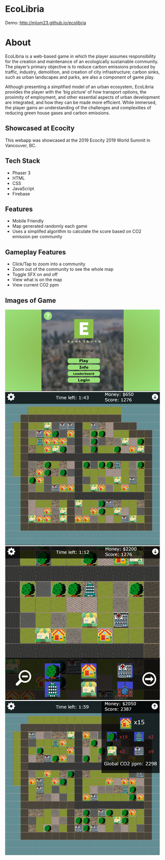 # EcoLibria 
Demo: http://mlum23.github.io/ecolibria  

# About
EcoLibria is a web-based game in which the player assumes responsibility for the creation and maintenance of an ecologically sustainable community. The player’s primary objective is to reduce carbon emissions produced by traffic, industry, demolition, and creation of city infrastructure; carbon sinks, such as urban landscapes and parks, are also a component of game play.  
  
Although presenting a simplified model of an urban ecosystem, EcoLibria provides the player with the ‘big picture’ of how transport options, the proximity of employment, and other essential aspects of urban development are integrated, and how they can be made more efficient. While immersed, the player gains an understanding of the challenges and complexities of reducing green house gases and carbon emissions.


## Showcased at Ecocity
This webapp was showcased at the 2019 Ecocity 2019 World Summit in Vancouver, BC.
  
## Tech Stack
* Phaser 3
* HTML
* CSS
* JavaScript
* Firebase
  
## Features
* Mobile Friendly
* Map generated randomly each game
* Uses a simplifed algorithm to calculate the score based on CO2 emission per community
  
## Gameplay Features
* Click/Tap to zoom into a community
* Zoom out of the community to see the whole map
* Toggle SFX on and off
* View what is on the map
* View current CO2 ppm

## Images of Game

![Welcome Page](https://github.com/mlum23/Ecolibria_Public/blob/master/img/welcome.png?raw=true)  
![Overall Map](https://github.com/mlum23/Ecolibria_Public/blob/master/img/overall.png?raw=true)  
![Zoomed In](https://github.com/mlum23/Ecolibria_Public/blob/master/img/zoomed_in.png?raw=true)  
![Detail](https://github.com/mlum23/Ecolibria_Public/blob/master/img/detail.png?raw=true)  